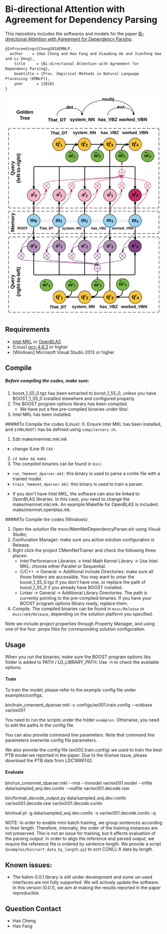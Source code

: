 Bi-directional Attention with Agreement for Dependency Parsing
=================

This repository includes the softwares and models for the paper
[Bi-directional Attention with Agreement for Dependency Parsing](https://arxiv.org/abs/1608.02076).
```
@InProceedings{Cheng2016EMNLP,
  author    = {Hao Cheng and Hao Fang and Xiaodong He and Jianfeng Gao and Li Deng},
	title     = {Bi-directional Attention with Agreement for Dependency Parsing},
	booktitle = {Proc. Empirical Methods in Natural Language Processing (EMNLP)},
	year      = {2016}
}
```

<img src="./misc/memnet_dparser.jpg" width="600">

## Requirements
- [Intel MKL](https://software.intel.com/en-us/intel-mkl) or [OpenBLAS](http://www.openblas.net/)
- [Linux] [gcc-4.8.3](https://gcc.gnu.org/gcc-4.8/) or higher
- [Windows] Microsoft Visual Studio 2013 or higher

## Compile
##### Before compiling the codes, make sure:
1. boost_1_55_0.tgz has been extracted to boost_1_55_0, unless you have BOOST_1_55_0 installed elsewhere and configured properly.
2. The BOOST program options library has been compiled.
	* We have put a few pre-compiled binaries under libs/.
3. Intel MKL has been installed.

#####To Compile the codes (Linux):
0. Ensure Intel MKL has been installed, and ```$(MKLROOT)``` has be defined using ```compilervars.sh```.
1. Edit make/memnet.mkl.mk
  * change (Line 9) ```CXX```
2. ```cd make && make```
3. The compiled binaries can be found in ```bin/```.
  * ```run_?memnet_dparser.mkl```: this binary is used to parse a conllx file with a trained model.
  * ```train_?memnet_dparser.mkl```: this binary is used to train a parser. 

- If you don't have Intel MKL, the software can also be linked to OpenBLAS libraries.
	In this case, you need to change the make/memnet.mkl.mk.
	An example Makefile for OpenBLAS is included: make/memnet.openblas.mk.

#####To Compile the codes (Windows):
1. Open the solution file msvc/MemNetDependencyParser.sln using Visual Studio;
2. Confiuration Manager: make sure you active solution configuration is Release.
3. Right click the project CMemNetTrainer and check the following three places:
	* Intel Performance Libraries -> Intel Math Kernel Library -> Use Intel MKL: choose either Parallel or Sequential.
	* C/C++ -> General -> Additional Include Directories: make sure all those folders are accessible.
		You may want to untar the boost_1_55_0.tgz if you don't have one, or
		replace the path of boost_1_55_0 if you already have BOOST installed.
	* Linker -> General -> Additional Library Directories.
	  The path is currently pointing to the pre-compiled binaries. 
		If you have your BOOST program options library ready, replace them.
4. Compile. The compiled binaries can be found in ```msvc/Release``` or ```msvc/x64/Release```, depending on the solution platform you specified.

Note we include project properties through Property Manager, and using one of
the four .props files for corresponding solution configuration.

## Usage
When you run the binaries, make sure the BOOST program options libs folder is added to PATH / LD_LIBRARY_PATH.
Use -h to check the available options.

#### Train
To train the model, please refer to the example config file under examples/configs.

bin/train_cmement_dparser.mkl -c configs/ex001.train.config --outbase var/ex001

You need to run the scripts under the folder ```examples```. 
Otherwise, you need to edit the paths in the config file. 

You can also provide command line parameters. Note that command line parameters
overwrite config file parameters.

We also provide the config file (ex002.train.config) we used to train the best PTB model we reported in the paper.
Due to the license issue, please download the PTB data from LDC1999T42.

#### Evaluate
bin/run_cmemnet_dparser.mkl --mst --inmodel var/ex001.model --infile data/sampled_wsj.dev.conllx --outfile var/ex001.decode.raw

bin/format_decode_output.py data/sampled_wsj.dev.conllx var/ex001.decode.raw var/ex001.decode.conllx

bin/eval.pl -g data/sampled_wsj.dev.conllx -s var/ex001.decode.conllx -q

NOTE: In order to enable mini-batch training, we group sentences according to their length.
Therefore, internally, the order of the training instances are not preserved.
This is not an issue for training, but it affects evaluation of the parsing output.
In order to align the reference and parsed output, we require the reference file is ordered by sentence length.
We provide a script (```examples/bin/sort_data_by_length.py```) to sort CONLL-X data by length.

## Known issues:
- The tialnn-0.0.1 library is still under development and some un-used
	interfaces are not fully supported. 
	We will actively update the software.
	In this version (0.0.1), we aim at making the results reported in the paper
	reproducible.

## Question Contact
- Hao Cheng 
- Hao Fang 
